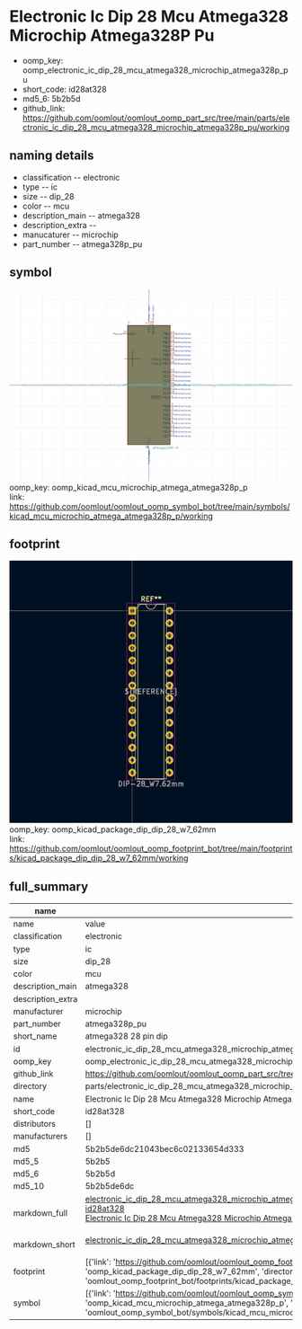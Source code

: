 # Electronic Ic Dip 28 Mcu Atmega328 Microchip Atmega328P Pu

  
* oomp_key: oomp_electronic_ic_dip_28_mcu_atmega328_microchip_atmega328p_pu 
* short_code: id28at328
* md5_6: 5b2b5d  
* github_link: https://github.com/oomlout/oomlout_oomp_part_src/tree/main/parts/electronic_ic_dip_28_mcu_atmega328_microchip_atmega328p_pu/working  
## naming details
* classification -- electronic
* type -- ic
* size -- dip_28
* color -- mcu
* description_main -- atmega328
* description_extra -- 
* manucaturer -- microchip
* part_number -- atmega328p_pu



## symbol

![](symbol/0/working/working_600.png)  
oomp_key: oomp_kicad_mcu_microchip_atmega_atmega328p_p  
link: https://github.com/oomlout/oomlout_oomp_symbol_bot/tree/main/symbols/kicad_mcu_microchip_atmega_atmega328p_p/working  

## footprint

![](footprint/0/working/working_600.png)  
oomp_key: oomp_kicad_package_dip_dip_28_w7_62mm  
link: https://github.com/oomlout/oomlout_oomp_footprint_bot/tree/main/footprints/kicad_package_dip_dip_28_w7_62mm/working  

## full_summary
| name | value | 
| --- | --- | 
| name | value | 
| classification | electronic | 
| type | ic | 
| size | dip_28 | 
| color | mcu | 
| description_main | atmega328 | 
| description_extra |  | 
| manufacturer | microchip | 
| part_number | atmega328p_pu | 
| short_name | atmega328 28 pin dip | 
| id | electronic_ic_dip_28_mcu_atmega328_microchip_atmega328p_pu | 
| oomp_key | oomp_electronic_ic_dip_28_mcu_atmega328_microchip_atmega328p_pu | 
| github_link | https://github.com/oomlout/oomlout_oomp_part_src/tree/main/parts/electronic_ic_dip_28_mcu_atmega328_microchip_atmega328p_pu/working | 
| directory | parts/electronic_ic_dip_28_mcu_atmega328_microchip_atmega328p_pu | 
| name | Electronic Ic Dip 28 Mcu Atmega328 Microchip Atmega328P Pu | 
| short_code | id28at328 | 
| distributors | [] | 
| manufacturers | [] | 
| md5 | 5b2b5de6dc21043bec6c02133654d333 | 
| md5_5 | 5b2b5 | 
| md5_6 | 5b2b5d | 
| md5_10 | 5b2b5de6dc | 
| markdown_full | [electronic_ic_dip_28_mcu_atmega328_microchip_atmega328p_pu](https://github.com/oomlout/oomlout_oomp_part_src/tree/main/parts/electronic_ic_dip_28_mcu_atmega328_microchip_atmega328p_pu/working)<br>[id28at328](https://github.com/oomlout/oomlout_oomp_part_src/tree/main/parts/electronic_ic_dip_28_mcu_atmega328_microchip_atmega328p_pu/working)<br>[Electronic Ic Dip 28 Mcu Atmega328 Microchip Atmega328P Pu](https://github.com/oomlout/oomlout_oomp_part_src/tree/main/parts/electronic_ic_dip_28_mcu_atmega328_microchip_atmega328p_pu/working)<br><br> | 
| markdown_short | [electronic_ic_dip_28_mcu_atmega328_microchip_atmega328p_pu](https://github.com/oomlout/oomlout_oomp_part_src/tree/main/parts/electronic_ic_dip_28_mcu_atmega328_microchip_atmega328p_pu/working)<br><br> | 
| footprint | [{'link': 'https://github.com/oomlout/oomlout_oomp_footprint_bot/tree/main/foootprntss/kicad_package_dip_dip_28_w7_62mm', 'oomp_key': 'oomp_kicad_package_dip_dip_28_w7_62mm', 'directory': 'oomlout_oomp_footprint_bot/footprints/kicad_package_dip_dip_28_w7_62mm//working/working.kicad_mod'}] | 
| symbol | [{'link': 'https://github.com/oomlout/oomlout_oomp_symbol_bot/tree/main/symbols/kicad_mcu_microchip_atmega_atmega328p_p', 'oomp_key': 'oomp_kicad_mcu_microchip_atmega_atmega328p_p', 'directory': 'oomlout_oomp_symbol_bot/symbols/kicad_mcu_microchip_atmega_atmega328p_p//working/working.kicad_sym'}] | 
